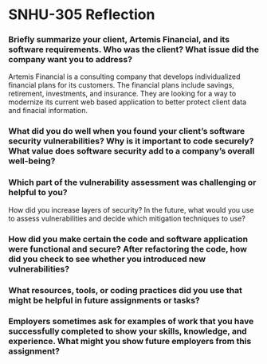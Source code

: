 # SNHU-305 Reflection

### Briefly summarize your client, Artemis Financial, and its software requirements. Who was the client? What issue did the company want you to address?

Artemis Financial is a consulting company that develops individualized financial plans for its customers. The financial plans include savings, retirement, investments, and insurance. They are looking for a way to modernize its current web based application to better protect client data and finacial information.

### What did you do well when you found your client’s software security vulnerabilities? Why is it important to code securely? What value does software security add to a company’s overall well-being?

### Which part of the vulnerability assessment was challenging or helpful to you?
How did you increase layers of security? In the future, what would you use to assess vulnerabilities and decide which mitigation techniques to use?

### How did you make certain the code and software application were functional and secure? After refactoring the code, how did you check to see whether you introduced new vulnerabilities?

### What resources, tools, or coding practices did you use that might be helpful in future assignments or tasks?

### Employers sometimes ask for examples of work that you have successfully completed to show your skills, knowledge, and experience. What might you show future employers from this assignment?

